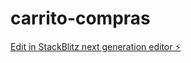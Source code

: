 # carrito-compras

[Edit in StackBlitz next generation editor ⚡️](https://stackblitz.com/~/github.com/nizagustina/carrito-compras)